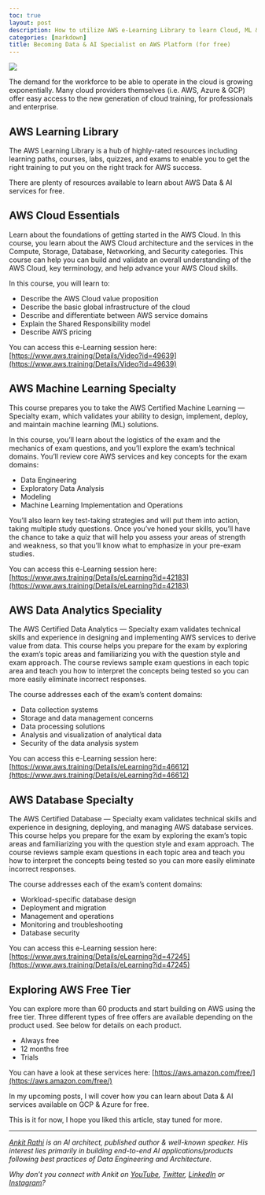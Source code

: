 ```yaml
---
toc: true
layout: post
description: How to utilize AWS e-Learning Library to learn Cloud, ML & Big Data concepts & services
categories: [markdown]
title: Becoming Data & AI Specialist on AWS Platform (for free)
---
```


![](https://miro.medium.com/max/2000/1*CR5IbBW_wvl24ckGgzHwCA.png)

The demand for the workforce to be able to operate in the cloud is growing exponentially. Many cloud providers themselves (i.e. AWS, Azure & GCP) offer easy access to the new generation of cloud training, for professionals and enterprise.

## AWS Learning Library
The AWS Learning Library is a hub of highly-rated resources including learning paths, courses, labs, quizzes, and exams to enable you to get the right training to put you on the right track for AWS success.

There are plenty of resources available to learn about AWS Data & AI services for free.

## AWS Cloud Essentials
Learn about the foundations of getting started in the AWS Cloud. In this course, you learn about the AWS Cloud architecture and the services in the Compute, Storage, Database, Networking, and Security categories. This course can help you can build and validate an overall understanding of the AWS Cloud, key terminology, and help advance your AWS Cloud skills.

In this course, you will learn to:
- Describe the AWS Cloud value proposition
- Describe the basic global infrastructure of the cloud
- Describe and differentiate between AWS service domains
- Explain the Shared Responsibility model
- Describe AWS pricing

You can access this e-Learning session here:
[https://www.aws.training/Details/Video?id=49639](https://www.aws.training/Details/Video?id=49639)

## AWS Machine Learning Specialty
This course prepares you to take the AWS Certified Machine Learning — Specialty exam, which validates your ability to design, implement, deploy, and maintain machine learning (ML) solutions.

In this course, you’ll learn about the logistics of the exam and the mechanics of exam questions, and you’ll explore the exam’s technical domains. You’ll review core AWS services and key concepts for the exam domains:
- Data Engineering
- Exploratory Data Analysis
- Modeling
- Machine Learning Implementation and Operations

You’ll also learn key test-taking strategies and will put them into action, taking multiple study questions. Once you’ve honed your skills, you’ll have the chance to take a quiz that will help you assess your areas of strength and weakness, so that you’ll know what to emphasize in your pre-exam studies.

You can access this e-Learning session here:
[https://www.aws.training/Details/eLearning?id=42183](https://www.aws.training/Details/eLearning?id=42183)

## AWS Data Analytics Speciality
The AWS Certified Data Analytics — Specialty exam validates technical skills and experience in designing and implementing AWS services to derive value from data. This course helps you prepare for the exam by exploring the exam’s topic areas and familiarizing you with the question style and exam approach. The course reviews sample exam questions in each topic area and teach you how to interpret the concepts being tested so you can more easily eliminate incorrect responses.

The course addresses each of the exam’s content domains:
- Data collection systems
- Storage and data management concerns
- Data processing solutions
- Analysis and visualization of analytical data
- Security of the data analysis system

You can access this e-Learning session here:
[https://www.aws.training/Details/eLearning?id=46612](https://www.aws.training/Details/eLearning?id=46612)

## AWS Database Specialty
The AWS Certified Database — Specialty exam validates technical skills and experience in designing, deploying, and managing AWS database services. This course helps you prepare for the exam by exploring the exam’s topic areas and familiarizing you with the question style and exam approach. The course reviews sample exam questions in each topic area and teach you how to interpret the concepts being tested so you can more easily eliminate incorrect responses.

The course addresses each of the exam’s content domains:
- Workload-specific database design
- Deployment and migration
- Management and operations
- Monitoring and troubleshooting
- Database security

You can access this e-Learning session here:
[https://www.aws.training/Details/eLearning?id=47245](https://www.aws.training/Details/eLearning?id=47245)

## Exploring AWS Free Tier
You can explore more than 60 products and start building on AWS using the free tier. Three different types of free offers are available depending on the product used. See below for details on each product.
- Always free
- 12 months free
- Trials

You can have a look at these services here:
[https://aws.amazon.com/free/](https://aws.amazon.com/free/)

In my upcoming posts, I will cover how you can learn about Data & AI services available on GCP & Azure for free.

This is it for now, I hope you liked this article, stay tuned for more.

---
[*Ankit Rathi*](https://www.ankitrathi.com/) *is an AI architect, published author & well-known speaker. His interest lies primarily in building end-to-end AI applications/products following best practices of Data Engineering and Architecture.*

*Why don’t you connect with Ankit on* [*YouTube*](https://www.youtube.com/channel/UCrIv4EU2tFX8VhhT0oCnDnw)*,* [*Twitter*](https://twitter.com/rathiankit)*,* [*LinkedIn*](https://www.linkedin.com/in/ankitrathi/) *or* [*Instagram*](https://instagram.com/ankitrathi/)*?*
